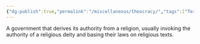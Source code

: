 ```yaml
---
{"dg-publish":true,"permalink":"/miscellaneous/theocracy/","tags":["Terminology"]}
---
```


A government that derives its authority from a religion, usually invoking the authority of a religious deity and basing their laws on religious texts.